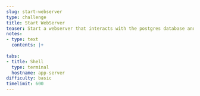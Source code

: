 ```yaml
---
slug: start-webserver
type: challenge
title: Start WebServer
teaser: Start a webserver that interacts with the postgres database and queries and displays a random user.
notes:
- type: text
  contents: |+
    
tabs:
- title: Shell
  type: terminal
  hostname: app-server
difficulty: basic
timelimit: 600
---
```

